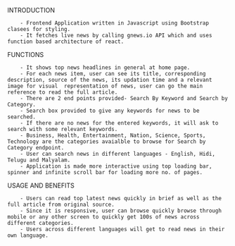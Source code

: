 INTRODUCTION

        - Frontend Application written in Javascript using Bootstrap clasees for styling.
        - It fetches live news by calling gnews.io API which and uses function based architecture of react.

FUNCTIONS

        - It shows top news headlines in general at home page.
        - For each news item, user can see its title, corresponding description, source of the news, its updation time and a relevant image for visual  representation of news, user can go the main reference to read the full article.
        - There are 2 end points provided- Search By Keyword and Search by Category.
        - Search box provided to give any keywords for news to be searched.
        - If there are no news for the entered keywords, it will ask to search with some relevant keywords.
        - Business, Health, Entertainment, Nation, Science, Sports, Technology are the categories avaialble to browse for Search by Category endpoint.
        - User can search news in different languages - English, Hidi, Telugu and Malyalam.
        - Application is made more interactive using top loading bar, spinner and infinite scroll bar for loading more no. of pages.

USAGE AND BENEFITS

        - Users can read top latest news quickly in brief as well as the full article from original source.
        - Since it is responsive, user can browse quickly browse through mobile or any other screen to quickly get 100s of news across different categories.
        - Users across different languages will get to read news in their own language.